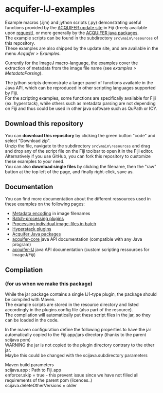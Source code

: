 # acquifer-IJ-examples
Example macros (.ijm) and jython scripts (.py) demonstrating useful functions provided by the [ACQUIFER update site](https://www.acquifer.de/resources/acquifer-fiji-utilities/) in Fiji (freely available upon [request](https://www.acquifer.de/resources/acquifer-fiji-utilities/activate-update-site/)), or more generally by the [ACQUIFER java packages](https://www.acquifer.de/resources/acquifer-java-packages/).  
The example scripts can be found in the subdirectory `src\main\resources` of this repository.  
These examples are also shipped by the update site, and are available in the menu *Acquifer > Examples*.  

Currently for the ImageJ macro-language, the examples cover the extraction of metadata from the image file name (see *examples > MetadataParsing*).  

The jython scripts demonstrate a larger panel of functions available in the Java API, which can be reproduced in other scripting languages supported by Fiji.  
For the scripting examples, some functions are specifically available for Fiji (ex: hyperstack), while others such as metadata parsing are not depending on Fiji and thus could be used in other java software such as QuPath or ICY.

## Download this repository
You can __download this repository__ by clicking the green button "code" and select "Download zip".  
Unzip the file, navigate to the subdirectory `src\main\resources` and drag and drop any of the script file on the Fiji toolbar to open it in the Fiji editor.  
Alternatively if you use GitHub, you can fork this repository to customize these examples to your need.  
You can also __download single files__ by clicking the filename, then the "raw" button at the top left of the page, and finally right-click, save as.  

## Documentation
You can find more documentation about the different ressources used in these examples on the following pages:
- [Metadata encoding](https://www.acquifer.de/metadata/) in image filenames
- [Batch-processing plugins](https://www.acquifer.de/fiji-batch-plugins/)
- [Processing individual image-files in batch](https://www.acquifer.de/batch-files/)
- [Hyperstack plugins](https://www.acquifer.de/hyperstack-fiji-plugins/)
- [Acquifer Java packages](https://www.acquifer.de/resources/acquifer-java-packages/)
- [acquifer-core](https://acquifer.github.io/acquifer-core/) java API documentation (compatible with any Java program)
- [acquifer-IJ](https://acquifer.github.io/acquifer-IJ/) java API documentation (custom scripting ressources for ImageJ/Fiji) 


## Compilation  
### (for us when we make this package)   
While the jar package contains a single IJ1-type plugin, the package should be compiled with Maven.  
The example scripts are stored in the resource directory and listed accordingly in the plugins.config file (also part of the resource).  
The compilation will automatically put these script files in the jar, so they can be loaded in the code.  

In the maven configuration define the following properties to have the jar automatically copied to the Fiji.app/jars directory (thanks to the parent scijava pom)  
WARNING the jar is not copied to the plugin directory contrary to the other jar.  
Maybe this could be changed with the scijava.subdirectory parameters

Maven build parameters  
scijava.app : Path to Fiji.app  
enforcer.skip = true - this prevent issue since we have not filled all requirements of the parent pom (licences..)  
scijava.deleteOtherVersions = older  

